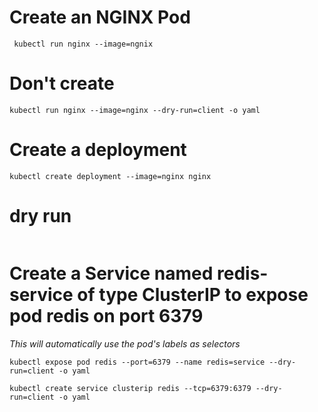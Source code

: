 # Create an NGINX Pod
``` kubectl run nginx --image=ngnix```
# Don't create 
```kubectl run nginx --image=nginx --dry-run=client -o yaml```
# Create a deployment
```kubectl create deployment --image=nginx nginx```

# dry run
```kubectl create deployment --image=nginx nginx --dry-run=client -o yaml > outfile.yaml
```

# Create a Service named redis-service of type ClusterIP to expose pod redis on port 6379
*This will automatically use the pod's labels as selectors*

```kubectl expose pod redis --port=6379 --name redis=service --dry-run=client -o yaml```

```kubectl create service clusterip redis --tcp=6379:6379 --dry-run=client -o yaml```


